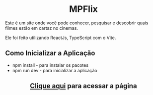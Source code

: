 <h1 align="center">MPFlix</h1>

<p>Este é um site onde você pode conhecer, pesquisar e descobrir quais filmes estão em cartaz no cinemas.</p>
<p>Ele foi feito utilizando ReactJs, TypeScript com o Vite.</p>

<h2>Como Inicializar a Aplicação</h2>
<ul>
  <li>npm install - para instalar os pacotes</li>
  <li>npm run dev - para inicializar a aplicação</li>
</ul>

<h2 align="center"><a href="https://mpflix-two.vercel.app/" target="_blank">Clique aqui</a> para acessar a página</h2>

